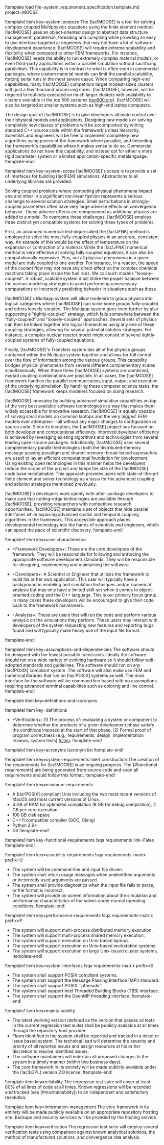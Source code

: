 !template load file=system_requirement_specification.template.md
               project=MOOSE

!template! item key=system-purpose
The [!ac!MOOSE] is a tool for solving complex coupled
Multiphysics equations using the finite element method. [!ac!MOOSE] uses an object-oriented design
to abstract data structure management, parallelism, threading and compiling while providing an easy
to use interface targeted at engineers that may not have a lot of software development
experience. [!ac!MOOSE]  will require extreme scalability and flexibility when compared to other
FEM frameworks. For instance, [!ac!MOOSE] needs the ability to run extremely complex material
models, or even third-party applications within a parallel simulation without sacrificing
parallelism. This capability is in contrast to what is often seen in commercial packages, where
custom material models can limit the parallel scalability, forcing serial runs in the most severe
cases. When comparing high-end capabilities, many [!ac!MOOSE] competitors target modest-sized
clusters with just a few thousand processing cores. [!ac!MOOSE], however, will be required to
routinely executed on much larger clusters with scalability to clusters available in the top 500
systems ([top500.org](http://www.top500.org)). [!ac!MOOSE] will also be targeted at smaller systems
such as high-end laptop computers.

The design goal of [!ac!MOOSE] is to give developers ultimate control over their physical models
and applications. Designing new models or solving completely new classes of problems will be
accomplished by writing standard C++ source code within the framework's class hierarchy. Scientists
and engineers will be free to implement completely new algorithms using pieces of the framework where
possible, and extending the framework's capabilities where it makes sense to do so. Commercial
applications do not have this capability, and instead opt for either a more rigid parameter system or
a limited application-specific metalanguage.
!template-end!

!template! item key=system-scope
[!ac!MOOSE]'s scope is to provide a set of interfaces for building [!ac!FEM]
simulations. Abstractions to all underlying libraries are provided.

Solving coupled problems where competing physical phenomena impact one and other in a significant
nonlinear fashion represents a serious challenge to several solution strategies. Small perturbations
in strongly-coupled parameters often have very large adverse effects on convergence behavior. These
adverse effects are compounded as additional physics are added to a model. To overcome these
challenges, [!ac!MOOSE] employs three distinct yet compatible systems for solving these types of
problems.

First, an advanced numerical technique called the [!ac!JFNK] method is
employed to solve the most fully-coupled physics in an accurate, consistent way. An example of this
would be the effect of temperature on the expansion or contraction of a material. While the
[!ac!JFNK] numerical method is very effective at solving fully-coupled equations, it can also be
computationally expensive. Plus, not all physical phenomena in a given model are truly coupled to one
another. For instance, in a reactor, the speed of the coolant flow may not have any direct effect on
the complex chemical reactions taking place inside the fuel rods.  We call such models
"loosely-coupled". A robust, scalable system must strike the proper balance between the various
modeling strategies to avoid performing unnecessary computations or incorrectly predicting behavior
in situations such as these.

[!ac!MOOSE]'s Multiapp system will allow modelers to group physics into logical categories where
[!ac!MOOSE] can solve some groups fully-coupled and others loosely-coupled. The Multiapp system
goes even further by also supporting a "tightly-coupled" strategy, which falls somewhere between the
"fully-coupled" and "loosely-coupled" approaches. Several sets of physics can then be linked together
into logical hierarchies using any one of these coupling strategies, allowing for several potential
solution strategies. For instance, a complex nuclear reactor model might consist of several
tightly-coupled systems of fully-coupled equations.

Finally, [!ac!MOOSE]'s Transfers system ties all of the physics groups contained within the
Multiapp system together and allows for full control over the flow of information among the various
groups. This capability bridges physical phenomena from several different complementary scales
simultaneously. When these three [!ac!MOOSE] systems are combined, myriad coupling combinations
are possible. In all cases, the [!ac!MOOSE] framework handles the parallel communication, input,
output and execution of the underlying simulation. By handling these computer science tasks, the
[!ac!MOOSE] framework keeps modelers focused on doing research.

[!ac!MOOSE] innovates by building advanced simulation capabilities on top of the very best
available software technologies in a way that makes them widely accessible for innovative
research. [!ac!MOOSE] is equally capable of solving small models on common laptops and the very
biggest FEM models ever attempted---all without any major changes to configuration or source
code. Since its inception, the [!ac!MOOSE] project has focused on both developer and computational
efficiency. Improved developer efficiency is achieved by leveraging existing algorithms and
technologies from several leading open-source packages. Additionally, [!ac!MOOSE] uses several
complementary parallel technologies (both the distributed-memory message passing paradigm and
shared-memory thread-based approaches are used) to lay an efficient computational foundation for
development. Using existing open technologies in this manner helps the developers reduce the scope of
the project and keeps the size of the [!ac!MOOSE] code base maintainable. This approach provides
users with state-of-the-art finite element and solver technology as a basis for the advanced coupling
and solution strategies mentioned previously.

[!ac!MOOSE]'s developers work openly with other package developers to make sure that cutting-edge
technologies are available through [!ac!MOOSE], providing researchers with competitive research
opportunities. [!ac!MOOSE] maintains a set of objects that hide parallel interfaces while exposing
advanced spatial and temporal coupling algorithms in the framework.  This accessible approach places
developmental technology into the hands of scientists and engineers, which can speed the pace of
scientific discovery.
!template-end!


!template! item key=user-characteristics

- +Framework Developers+: These are the core developers of the framework. They will be responsible
  for following and enforcing the appropriate software development standards. They will be
  responsible for designing, implementing and maintaining the software.

- +Developers+: A Scientist or Engineer that utilizes the framework to build his or her own
  application. This user will typically have a background in modeling and simulation techniques
  and/or numerical analysis but may only have a limited skill-set when it comes to object-oriented
  coding and the C++ language. This is our primary focus group.  In many cases these developers will
  be encouraged to give their code back to the framework maintainers.

- +Analysts+: These are users that will run the code and perform various analysis on the simulations
  they perform.  These users may interact with developers of the system requesting new features and
  reporting bugs found and will typically make heavy use of the input file format.

!template-end!


!template! item key=assumptions-and-dependencies
The software should be designed with the fewest possible constraints. Ideally the software should run
on a wide variety of evolving hardware so it should follow well-adopted standards and guidelines. The
software should run on any [!ac!POSIX] compliant system. The software will also make use FEM and
numerical libraries that run on [!ac!POSIX] systems as well. The main interface for the software
will be command line based with no assumptions requiring advanced terminal capabilities such as
coloring and line control.
!template-end!

!template item key=definitions-and-acronyms

!template! item key=definitions
- +Verification+: (1) The process of: evaluating a system or component to determine whether the
  products of a given development phase satisfy the conditions imposed at the start of that
  phase. (2) Formal proof of program correctness (e.g., requirements, design, implementation reviews,
  system tests) [!citep](ISO-systems-software).
!template-end!

!template! item key=acronyms
!acronym list
!template-end!


!template! item key=system-requirements
!alert construction
The creation of the requirements for [!ac!MOOSE] is an ongoing progress. The
[#functional-requirements] are being generated from source code and soon all requirements should
follow this format.
!template-end!

!template! item key=minimum-requirements
- A [!ac!POSIX] compliant Unix including the two most recent versions of MacOS and most current
  versions of Linux.
- 4 GB of RAM for optimized compilation (8 GB for debug compilation), 2 GB per core execution
- 100 GB disk space
- C++11 compatible compiler (GCC, Clang)
- Python 2.6+
- Git
!template-end!

!template! item key=functional-requirements
!sqa requirements link=False
!template-end!

!template! item key=useability-requirements
!sqa requirements-matrix prefix=U
- The system will be command-line and input file driven.
- The system shall return usage messages when unidentified arguments or incorrectly used arguments are passed.
- The system shall provide diagnostics when the input file fails to parse, or the format is incorrect.
- The system will provide on screen information about the simulation and performance characteristics of the solves under normal operating conditions.
!template-end!

!template! item key=performance-requirements
!sqa requirements-matrix prefix=P
- The system will support multi-process distributed memory execution.
- The system will support multi-process shared memory execution.
- The system will support execution on Unix-based laptops.
- The system will support execution on Unix-based workstation systems.
- The system will support execution on large Unix-based cluster systems.
!template-end!

!template! item key=system-interfaces
!sqa requirements-matrix prefix=S
- The system shall support POSIX compliant systems.
- The system shall support the Message Passing Interface (MPI) standard.
- The system shall support POSIX ``pthreads''.
- The system shall support Intel Threaded Building Blocks (TBB) interface.
- The system shall support the OpenMP threading interface.
!template-end!



!template! item key=maintainability
- The latest working version (defined as the version that passes all tests in the current regression
  test suite) shall be publicly available at all times through the repository host provider.
- Flaws identified in the system shall be reported and tracked in a ticket or issue based system. The
  technical lead will determine the severity and priority of all reported issues and assign resources
  at his or her discretion to resolve identified issues.
- The software maintainers will entertain all proposed changes to the system in a timely manner
  (within two business days).
- The core framework in its entirety will be made publicly available under the [!ac!LGPL]
  version 2.0 license.
!template-end!


!template item key=reliability
The regression test suite will cover at least 80% of all lines of code at all times. Known
regressions will be recorded and tracked (see [#maintainability]) to an independent and
satisfactory resolution.

!template item key=information-management
The core framework in its entirety will be made publicly available on an appropriate repository
hosting site. Backups and security services will be provided by the hosting service.

!template item key=verification
The regression test suite will employ several verification tests using comparison against known
analytical solutions, the method of manufactured solutions, and convergence rate analysis.
